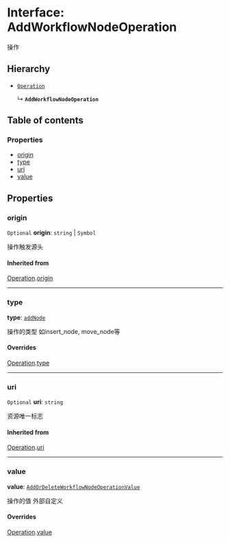 # Interface: AddWorkflowNodeOperation

操作

## Hierarchy

* [`Operation`](/en/auto-docs/free-history-plugin/interfaces/Operation.md)

  ↳ **`AddWorkflowNodeOperation`**

## Table of contents

### Properties

* [origin](/en/auto-docs/free-history-plugin/interfaces/AddWorkflowNodeOperation.md#origin)
* [type](/en/auto-docs/free-history-plugin/interfaces/AddWorkflowNodeOperation.md#type)
* [uri](/en/auto-docs/free-history-plugin/interfaces/AddWorkflowNodeOperation.md#uri)
* [value](/en/auto-docs/free-history-plugin/interfaces/AddWorkflowNodeOperation.md#value)

## Properties

### origin

`Optional` **origin**: `string` | `Symbol`

操作触发源头

#### Inherited from

[Operation](/en/auto-docs/free-history-plugin/interfaces/Operation.md).[origin](/en/auto-docs/free-history-plugin/interfaces/Operation.md#origin)

***

### type

**type**: [`addNode`](/en/auto-docs/free-history-plugin/enums/FreeOperationType.md#addnode)

操作的类型 如insert\_node, move\_node等

#### Overrides

[Operation](/en/auto-docs/free-history-plugin/interfaces/Operation.md).[type](/en/auto-docs/free-history-plugin/interfaces/Operation.md#type)

***

### uri

`Optional` **uri**: `string`

资源唯一标志

#### Inherited from

[Operation](/en/auto-docs/free-history-plugin/interfaces/Operation.md).[uri](/en/auto-docs/free-history-plugin/interfaces/Operation.md#uri)

***

### value

**value**: [`AddOrDeleteWorkflowNodeOperationValue`](/en/auto-docs/free-history-plugin/interfaces/AddOrDeleteWorkflowNodeOperationValue.md)

操作的值 外部自定义

#### Overrides

[Operation](/en/auto-docs/free-history-plugin/interfaces/Operation.md).[value](/en/auto-docs/free-history-plugin/interfaces/Operation.md#value)

